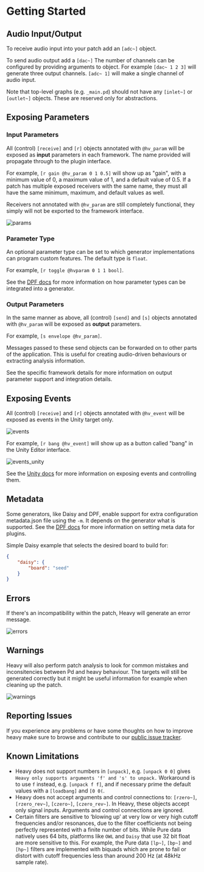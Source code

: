 # Getting Started

## Audio Input/Output

To receive audio input into your patch add an `[adc~]` object.

To send audio output add a `[dac~]` The number of channels can be configured by providing arguments to object. For example `[dac~ 1 2 3]` will generate three output channels. `[adc~ 1]` will make a single channel of audio input.

Note that top-level graphs (e.g. `_main.pd`) should not have any `[inlet~]` or `[outlet~]` objects. These are reserved only for abstractions.

## Exposing Parameters

### Input Parameters

All (control) `[receive]` and `[r]` objects annotated with `@hv_param` will be exposed as **input** parameters in each framework. The name provided will propagate through to the plugin interface.

For example, `[r gain @hv_param 0 1 0.5]` will show up as "gain", with a minimum value of 0, a maximum value of 1, and a default value of 0.5. If a patch has multiple exposed receivers with the same name, they must all have the same minimum, maximum, and default values as well.

Receivers not annotated with `@hv_param` are still completely functional, they simply will not be exported to the framework interface.

![params](img/docs_exposed_params.png)

### Parameter Type

An optional parameter type can be set to which generator implementations can program custom features. The default type is `float`.

For example, `[r toggle @hvparam 0 1 1 bool]`.

See the [DPF docs](03.gen.dpf.md#parameter-types) for more information on how parameter types can be integrated into a generator.

### Output Parameters

In the same manner as above, all (control) `[send]` and `[s]` objects annotated with `@hv_param` will be exposed as **output** parameters.

For example, `[s envelope @hv_param]`.

Messages passed to these send objects can be forwarded on to other parts of the application. This is useful for creating audio-driven behaviours or extracting analysis information.

See the specific framework details for more information on output parameter support and integration details.

## Exposing Events

All (control) `[receive]` and `[r]` objects annotated with `@hv_event` will be exposed as events in the Unity target only.

![events](img/docs_exposed_events.png)

For example, `[r bang @hv_event]` will show up as a button called "bang" in the Unity Editor interface.

![events_unity](img/docs_exposed_events_unity.png)

See the [Unity docs](03.gen.unity.md#exposing-and-sending-events) for more information on exposing events and controlling them.

## Metadata

Some generators, like Daisy and DPF, enable support for extra configuration metadata.json file using the `-m`. It depends on the generator what is supported. See the [DPF docs](03.gen.dpf.md#metadata) for more information on setting meta data for plugins.

Simple Daisy example that selects the desired board to build for:

```json
{
    "daisy": {
        "board": "seed"
    }
}
```

## Errors

If there's an incompatibility within the patch, Heavy will generate an error message.

![errors](img/docs_errors.png)

## Warnings

Heavy will also perform patch analysis to look for common mistakes and inconsitencies between Pd and heavy behaviour. The targets will still be generated correctly but it might be useful information for example when cleaning up the patch.

![warnings](img/docs_warnings.png)

## Reporting Issues

If you experience any problems or have some thoughts on how to improve heavy make sure to browse and contribute to our [public issue tracker](https://github.com/Wasted-Audio/hvcc/issues).

## Known Limitations

* Heavy does not support numbers in `[unpack]`, e.g. `[unpack 0 0]` gives `Heavy only supports arguments 'f' and 's' to unpack.` Workaround is to use `f` instead, e.g. `[unpack f f]`, and if necessary prime the default values with a `[loadbang]` and `[0 0(`.
* Heavy does not accept arguments and control connections to: `[rzero~]`, `[rzero_rev~]`, `[czero~]`, `[czero_rev~]`. In Heavy, these objects accept only signal inputs. Arguments and control connections are ignored.
* Certain filters are sensitive to ‘blowing up’ at very low or very high cutoff frequencies and/or resonances, due to the filter coefficients not being perfectly represented with a finite number of bits. While Pure data natively uses 64 bits, platforms like `OWL` and `Daisy`  that use 32 bit float are more sensitive to this. For example, the Pure data `[lp~]`, `[bp~]` and `[hp~]` filters are implemented with biquads which are prone to fail or distort with cutoff frequencies less than around 200 Hz (at 48kHz sample rate).
